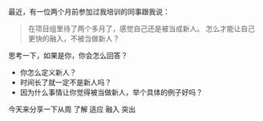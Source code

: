 最近，有一位两个月前参加过我培训的同事跟我说：
>在项目组里待了两个多月了，感觉自己还是被当成新人。
怎么才能让自己更快的融入，不被当做新人？

思考一下，如果是你，你会怎么回答？
* 你怎么定义新人？
* 时间长了就一定不是新人吗？
* 因为什么事情让你觉得被当做新人，举个具体的例子好吗？

今天来分享一下从周
了解
适应
融入
突出